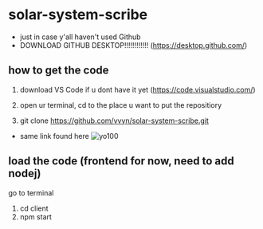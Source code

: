 # solar-system-scribe
- just in case y'all haven't used Github
- DOWNLOAD GITHUB DESKTOP!!!!!!!!!!!! (https://desktop.github.com/)

## how to get the code
1) download VS Code if u dont have it yet (https://code.visualstudio.com/)

2) open ur terminal, cd to the place u want to put the repositiory 

3) git clone https://github.com/vvyn/solar-system-scribe.git
- same link found here
![yo100](https://user-images.githubusercontent.com/62407356/218563089-33e1e565-2e17-468e-ad58-22f57dce5e88.PNG)

## load the code (frontend for now, need to add nodej)
go to terminal
1) cd client
2) npm start
